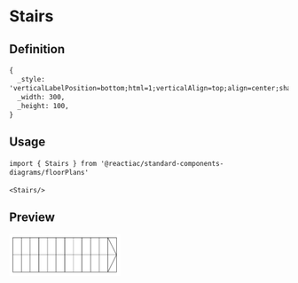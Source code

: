 # Stairs

## Definition

```
{
  _style: 'verticalLabelPosition=bottom;html=1;verticalAlign=top;align=center;shape=mxgraph.floorplan.stairs;',
  _width: 300,
  _height: 100,
}
```

## Usage

```
import { Stairs } from '@reactiac/standard-components-diagrams/floorPlans'

<Stairs/>
```

## Preview

<img src="./stairs.png" width="200"/>
